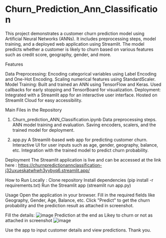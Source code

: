 # Churn_Prediction_Ann_Classification

This project demonstrates a customer churn prediction model using Artificial Neural Networks (ANNs). It includes preprocessing steps, model training, and a deployed web application using Streamlit. The model predicts whether a customer is likely to churn based on various features such as credit score, geography, gender, and more.

Features

Data Preprocessing:
  Encoding categorical variables using Label Encoding and One-Hot Encoding.
  Scaling numerical features using StandardScaler.
Model Training:
  Built and trained an ANN using TensorFlow and Keras.
  Used callbacks for early stopping and TensorBoard for visualization.
Deployment:
  Integrated with a Streamlit app for an interactive user interface.
  Hosted on Streamlit Cloud for easy accessibility.

Main Files in the Repository
1. Churn_prediction_ANN_Classification.ipynb
  Data preprocessing steps.
  ANN model training and evaluation.
  Saving encoders, scalers, and the trained model for deployment.

2. app.py
  A Streamlit-based web app for predicting customer churn.
  Interactive UI for user inputs such as age, gender, geography, balance, etc.
  Integration with the trained model to predict churn probability.

Deployment
The Streamlit application is live and can be accessed at the link here : https://churnpredictionannclassification-j32uxueskatwhwh3yybyq6.streamlit.app/

How to Run Locally :
  Clone repository
  Install dependencies (pip install -r requirements.txt)
  Run the Streamlit app (streamlit run app.py)
  
Usage
  Open the application in your browser.
  Fill in the required fields like Geography, Gender, Age, Balance, etc.
  Click "Predict" to get the churn probability and the prediction result as attached in screenshot.
  
Fill the details:
  ![image](https://github.com/user-attachments/assets/5abf81ee-f6f1-4fa3-a9cb-c31784700c48)
Prediction at the end as Likey to churn or not as attached in screenshot
  ![image](https://github.com/user-attachments/assets/484e98be-bab8-469f-9e26-055ac3106af5)

  Use the app to input customer details and view predictions.
Thank you.
